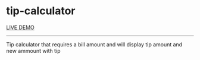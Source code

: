 # tip-calculator
<a href="https://matthewpelter.github.io/tip-calculator/">LIVE DEMO</a>
<hr/>
Tip calculator that requires a bill amount and will display tip amount and new ammount with tip

